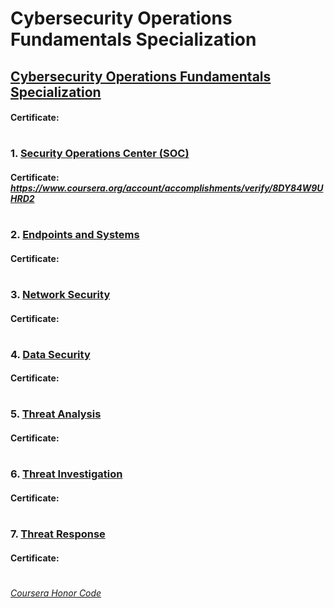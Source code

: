 # Cybersecurity Operations Fundamentals Specialization


## [Cybersecurity Operations Fundamentals Specialization](https://www.coursera.org/specializations/cbrops)
####    **Certificate:** 
#

### 1. [Security Operations Center (SOC)](https://www.coursera.org/learn/security-operations-center-soc?specialization=cbrops)

####    **Certificate:** _https://www.coursera.org/account/accomplishments/verify/8DY84W9UHRD2_
#

### 2. [Endpoints and Systems](https://www.coursera.org/learn/endpoints-and-systems?specialization=cbrops)

####    **Certificate:** 
#

### 3. [Network Security](https://www.coursera.org/learn/network-security?specialization=cbrops)

####    **Certificate:** 
#

### 4. [Data Security](https://www.coursera.org/learn/data-security?specialization=cbrops)

####    **Certificate:** 
#

### 5. [Threat Analysis](https://www.coursera.org/learn/threat-analysis?specialization=cbrops)

####    **Certificate:** 
#

### 6. [Threat Investigation](https://www.coursera.org/learn/threat?specialization=cbrops)

####    **Certificate:** 
#

### 7. [Threat Response](https://www.coursera.org/learn/threat-response?specialization=cbrops)

####    **Certificate:** 
#


[*Coursera Honor Code*](https://www.coursera.support/s/article/209818863-Coursera-Honor-Code?language=en_US)
